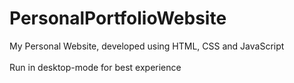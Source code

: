 # PersonalPortfolioWebsite
My Personal Website, developed using HTML, CSS and JavaScript
<br>
<br>
Run in desktop-mode for best experience
